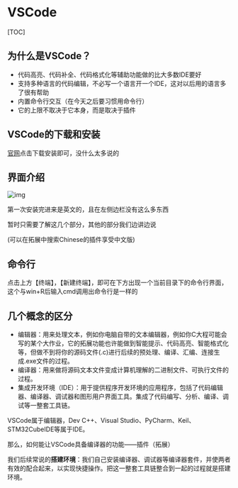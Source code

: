 # VSCode



[TOC]

## 为什么是VSCode？

- 代码高亮、代码补全、代码格式化等辅助功能做的比大多数IDE要好
- 支持多种语言的代码编辑，不必写一个语言开一个IDE，这对以后用的语言多了很有帮助
- 内置命令行交互（在今天之后要习惯用命令行）
- 它的上限不取决于它本身，而是取决于插件

## VSCode的下载和安装

[官网](https://code.visualstudio.com/)点击下载安装即可，没什么太多说的

## 界面介绍

![img](https://tannin-1316822731.cos.ap-nanjing.myqcloud.com/image.png)

第一次安装完进来是英文的，且在左侧边栏没有这么多东西

暂时只需要了解这几个部分，其他的部分我们边讲边说

(可以在拓展中搜索Chinese的插件享受中文版)

## 命令行

点击上方【终端】，【新建终端】，即可在下方出现一个当前目录下的命令行界面，这个与win+R后输入cmd调用出命令行是一样的

## 几个概念的区分

- 编辑器：用来处理文本，例如你电脑自带的文本编辑器，例如你C大程可能会写的某个大作业，它的拓展功能也许能做到智能提示、代码高亮、智能格式化等，但做不到将你的源码文件(.c)进行后续的预处理、编译、汇编、连接生成.exe文件的过程。
- 编译器：用来做将源码文本文件变成计算机理解的二进制文件、可执行文件的过程。
- 集成开发环境（IDE）：用于提供程序开发环境的应用程序，包括了代码编辑器、编译器、调试器和图形用户界面工具。集成了代码编写、分析、编译、调试等一整套工具链。

VSCode属于编辑器，Dev C++、Visual Studio、PyCharm、Keil、STM32CubeIDE等属于IDE。

那么，如何能让VSCode具备编译器的功能——插件（拓展）

我们后续常说的**搭建环境**：我们自己安装编译器、调试器等编译器套件，并使两者有效的配合起来，以实现快捷操作。把这一整套工具链整合到一起的过程就是搭建环境。
